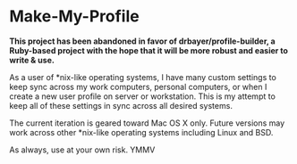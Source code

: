 # Make-My-Profile

**This project has been abandoned in favor of drbayer/profile-builder, a Ruby-based project with the hope that it will be more robust and easier to write & use.**

As a user of \*nix-like operating systems, I have many custom settings to keep sync across my work computers, personal computers, or when I create a new user profile on server or workstation.  This is my attempt to keep all of these settings in sync across all desired systems.

The current iteration is geared toward Mac OS X only.  Future versions may work across other \*nix-like operating systems including Linux and BSD.

As always, use at your own risk.  YMMV

